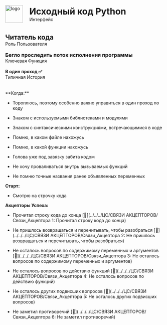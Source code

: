 
<div class="sticky-header">
    <div style="display: flex; align-items: flex-start; align-items: center;">
      <div style="margin-right: 5px;">
          <img src="../../../img/source_code_py.png" alt="logo" style="display: block; width: 4em; height: auto; margin-right: 1rem;" />
      </div>
      <div>
          <h1 style="margin: 0;">Исходный код Python</h1>
          <p style="margin: 0;">Интерфейс</p>
      </div>
    </div>
</div>


<br>
<div class="sticky-subheader">
    <br>
    <div>
        <h2 style="margin: 0;">Читатель кода</h2>
        <p style="margin: 0;">Роль Пользователя</p>
    </div>
    <br>
    <div>
        <h3 style="margin: 0;">Бегло проследить поток исполнения программы</h3>
        <p style="margin: 0;">Ключевая Функция</p>
    </div>
    <br>
    <div>
        <h4 style="margin: 0;">В один проход ✅</h4>
        <p style="margin: 0;">Типичная История</p>
    </div>
    <br>
</div>
<br>
**Когда:**

- Тороплюсь, поэтому особенно важно управиться в один проход по коду

- Знаком с используемыми библиотеками и модулями

- Знаком с синтаксическими конструкциями, встречающимися в коде

- Помню, в каком файле нахожусь

- Помню, в какой функции нахожусь

- Голова уже под завязку забита кодом

- Не хочу проваливаться внутрь вызываемых функций

- Не помню точные названия ранее объявленных переменных



**Старт:**

- Смотрю на строчку кода

**Акцепторы Успеха:**

- Прочитал строку кода до конца [🔗](../../../ЦС/СВЯЗИ АКЦЕПТОРОВ/Связи_Акцептора 1: Прочитал строку кода до конца)

- Не пришлось возвращаться и перечитывать, чтобы разобраться [🔗](../../../ЦС/СВЯЗИ АКЦЕПТОРОВ/Связи_Акцептора 2: Не пришлось возвращаться и перечитывать, чтобы разобраться)

- Не осталось вопросов по содержимому переменных и аргументов [🔗](../../../ЦС/СВЯЗИ АКЦЕПТОРОВ/Связи_Акцептора 3: Не осталось вопросов по содержимому переменных и аргументов)

- Не осталось вопросов по действию функций [🔗](../../../ЦС/СВЯЗИ АКЦЕПТОРОВ/Связи_Акцептора 4: Не осталось вопросов по действию функций)

- Не осталось других подвисших вопросов [🔗](../../../ЦС/СВЯЗИ АКЦЕПТОРОВ/Связи_Акцептора 5: Не осталось других подвисших вопросов)

- Не заметил противоречий [🔗](../../../ЦС/СВЯЗИ АКЦЕПТОРОВ/Связи_Акцептора 6: Не заметил противоречий)

